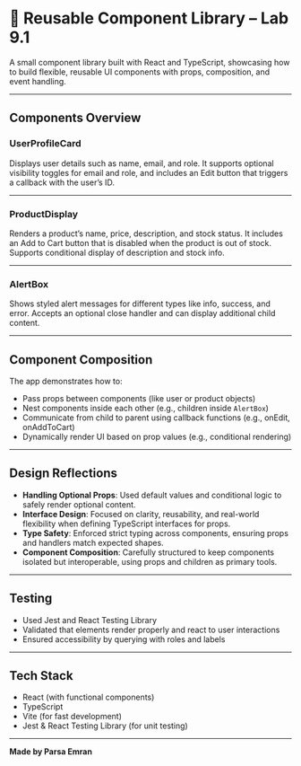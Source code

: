 # 🧱 Reusable Component Library – Lab 9.1

A small component library built with React and TypeScript, showcasing how to build flexible, reusable UI components with props, composition, and event handling.

---

## Components Overview

### UserProfileCard

Displays user details such as name, email, and role. It supports optional visibility toggles for email and role, and includes an Edit button that triggers a callback with the user’s ID.

---

### ProductDisplay

Renders a product’s name, price, description, and stock status. It includes an Add to Cart button that is disabled when the product is out of stock. Supports conditional display of description and stock info.

---

### AlertBox

Shows styled alert messages for different types like info, success, and error. Accepts an optional close handler and can display additional child content.

---

## Component Composition

The app demonstrates how to:

- Pass props between components (like user or product objects)
- Nest components inside each other (e.g., children inside `AlertBox`)
- Communicate from child to parent using callback functions (e.g., onEdit, onAddToCart)
- Dynamically render UI based on prop values (e.g., conditional rendering)

---

## Design Reflections

- **Handling Optional Props**: Used default values and conditional logic to safely render optional content.
- **Interface Design**: Focused on clarity, reusability, and real-world flexibility when defining TypeScript interfaces for props.
- **Type Safety**: Enforced strict typing across components, ensuring props and handlers match expected shapes.
- **Component Composition**: Carefully structured to keep components isolated but interoperable, using props and children as primary tools.

---

## Testing

- Used Jest and React Testing Library
- Validated that elements render properly and react to user interactions
- Ensured accessibility by querying with roles and labels

---

## Tech Stack

- React (with functional components)
- TypeScript
- Vite (for fast development)
- Jest & React Testing Library (for unit testing)

---

**Made by Parsa Emran**
